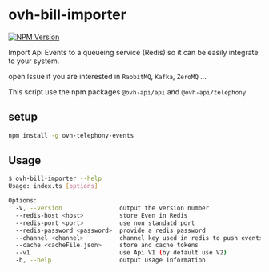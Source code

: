 # ovh-bill-importer

[![NPM Version](https://img.shields.io/npm/v/ovh-telephony-events.svg?style=flat)](https://www.npmjs.org/package/ovh-telephony-events)

Import Api Events to a queueing service (Redis) so it can be easily integrate to your system.

open Issue if you are interested in `RabbitMQ`, `Kafka`, `ZeroMQ` ...

This script use the npm packages `@ovh-api/api` and `@ovh-api/telephony`

## setup

```bash
npm install -g ovh-telephony-events
```

## Usage

```bash
$ ovh-bill-importer --help
Usage: index.ts [options]

Options:
  -V, --version                output the version number
  --redis-host <host>          store Even in Redis
  --redis-port <port>          use non standatd port
  --redis-password <password>  provide a redis password
  --channel <channel>          channel key used in redis to push events
  --cache <cacheFile.json>     store and cache tokens
  --v1                         use Api V1 (by default use V2)
  -h, --help                   output usage information
```
